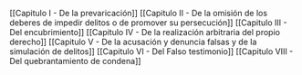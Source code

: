 [[Capitulo I - De la prevaricación]]
[[Capitulo II - De la omisión de los deberes de impedir delitos o de promover su persecución]]
[[Capitulo III - Del encubrimiento]]
[[Capitulo IV - De la realización arbitraria del propio derecho]]
[[Capitulo V - De la acusación y denuncia falsas y de la simulación de delitos]]
[[Capitulo VI - Del Falso testimonio]]
[[Capitulo VIII - Del quebrantamiento de condena]]